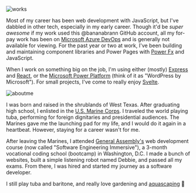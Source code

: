 ![works](https://files.brannan.cloud/github-readme/works.png)

Most of my career has been web development with JavaScript, but I've dabbled in other tech, especially in my early career. Though it'd be *super awesome* if my work used this @bananabrann GitHub account, all my for-pay work has been on [Microsoft Azure DevOps](https://azure.microsoft.com/en-us/products/devops) and is generally not available for viewing. For the past year or two at work, I've been building and maintaining component libraries and Power Pages with [Power Fx](https://github.com/microsoft/Power-Fx) and JavaScript.

When I work on something big on the job, I'm using either (mostly) [Express](https://expressjs.com/) and [React](https://react.dev/), or the [Microsoft Power Platform](https://powerpages.microsoft.com/en-us/) (think of it as "WordPress by Microsoft"). For small projects, I've come to really enjoy [Svelte](https://svelte.dev/).

![aboutme](https://files.brannan.cloud/github-readme/aboutme.png)

I was born and raised in the shrublands of West Texas. After graduating high school, I enlisted in the [U.S. Marine Corps](https://www.marines.mil/). I traveled the world playing tuba, performing for foreign dignitaries and presidential audiences. The Marines gave me the launching pad for my life, and I would do it again in a heartbeat. However, staying for a career wasn't for me.

After leaving the Marines, I attended [General Assembly's](https://generalassemb.ly) web development course (now called "Software Engineering Immersive"), a 3-month vocational coding school (bootcamp) in Washington, D.C. I made a bunch of websites, built a simple listening robot named Debbie, and passed all my exams. From there, I was hired and started my journey as a software developer.

I still play tuba and baritone, and really love gardening and [aquascaping](https://www.google.com/search?q=aquascaping) 🌿 
